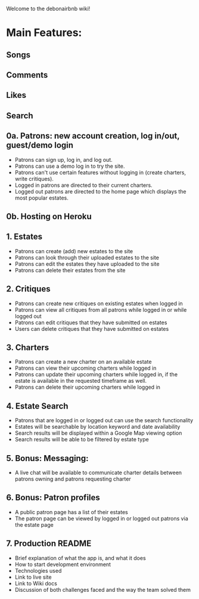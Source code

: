 Welcome to the debonairbnb wiki!

# Main Features:


## Songs

## Comments

## Likes

## Search


## 0a. Patrons: new account creation, log in/out, guest/demo login
* Patrons can sign up, log in, and log out.
* Patrons can use a demo log in to try the site.
* Patrons can't use certain features without logging in (create charters, write critiques).
* Logged in patrons are directed to their current charters.
* Logged out patrons are directed to the home page which displays the most popular estates.

## 0b. Hosting on Heroku

## 1. Estates
* Patrons can create (add) new estates to the site
* Patrons can look through their uploaded estates to the site
* Patrons can edit the estates they have uploaded to the site
* Patrons can delete their estates from the site

## 2. Critiques
* Patrons can create new critiques on existing estates when logged in
* Patrons can view all critiques from all patrons while logged in or while logged out
* Patrons can edit critiques that they have submitted on estates
* Users can delete critiques that they have submitted on estates

## 3. Charters
* Patrons can create a new charter on an available estate
* Patrons can view their upcoming charters while logged in
* Patrons can update their upcoming charters while logged in, if the estate is available in the requested timeframe as well.
* Patrons can delete their upcoming charters while logged in

## 4. Estate Search
* Patrons that are logged in or logged out can use the search functionality
* Estates will be searchable by location keyword and date availability
* Search results will be displayed within a Google Map viewing option
* Search results will be able to be filtered by estate type

## 5. Bonus: Messaging:
* A live chat will be available to communicate charter details between patrons owning and patrons requesting charter

## 6. Bonus: Patron profiles
* A public patron page has a list of their estates
* The patron page can be viewed by logged in or logged out patrons via the estate page

## 7. Production README
* Brief explanation of what the app is, and what it does
* How to start development environment
* Technologies used
* Link to live site
* Link to Wiki docs
* Discussion of both challenges faced and the way the team solved them
